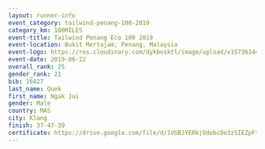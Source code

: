 ```yaml
--- 
layout: runner-info 
event_category: tailwind-penang-100-2019 
category_km: 100MILES 
event-title: Tailwind Penang Eco 100 2019 
event-location: Bukit Mertajam, Penang, Malaysia 
event-logo: https://res.cloudinary.com/dykbosktl/image/upload/v1573614442/Logo/Logo_gqlzi3.jpg 
event-date: 2019-06-22 
overall_rank: 25
gender_rank: 21
bib: 16027
last_name: Quek
first_name: Ngak Jui
gender: Male
country: MAS
city: Klang
finish: 37-47-39
certificate: https://drive.google.com/file/d/1VGBJYERkjOdobcOe3zSIEZpFtn2cl7/view?usp=sharing
--- 
```

